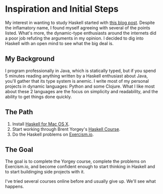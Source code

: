 Inspiration and Initial Steps
=============================

My interest in wanting to study Haskell started with [this blog post](http://techblog.realestate.com.au/the-abject-failure-of-weak-typing/).    Despite the inflamatory name, I found myself agreeing with several of the points listed.  What's more, the dynamic-type enthusiasts around the internets did a poor job refuting the arguments in my opinion.  I decided to dig into Haskell with an open mind to see what the big deal is.

## My Background

I program professionally in Java, which is statically typed, but if you spend 5 minutes reading anything written by a Haskell enthusiast about Java, you'll gather that its type system is anemic.  I write most of my personal projects in dynamic languages: Python and some Clojure.  What I like most about these 2 languages are the focus on simplicity and readability, and the ability to get things done quickly.

## The Path

1. Install [Haskell for Mac OS X](http://exercism.io).
2. Start working through Brent Yorgey's [Haskell Course](http://www.seas.upenn.edu/%7Ecis194/lectures.html).
3. Do the Haskell problems on [Exercism.io](http://exercism.io).

## The Goal

The goal is to complete the Yorgey course, complete the problems on Exercism.io, and become confident enough to start thinking in Haskell and to start buildinging side projects with it.

I've tried several courses online before and usually give up.  We'll see what happens.